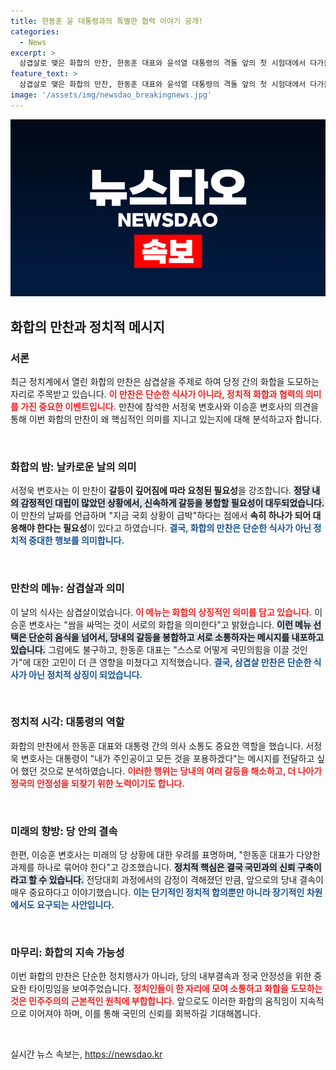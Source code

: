 ```yaml
---
title: 한동훈 윤 대통령과의 특별한 협력 이야기 공개!
categories:
  - News
excerpt: >
  삼겹살로 맺은 화합의 만찬, 한동훈 대표와 윤석열 대통령의 격돌 앞의 첫 시험대에서 다가올 정치적 긴장감이 고조되고 있다. 전망에 따라 내부 갈등과 협치의 미래가 달라질 이 자리가 성공적으로 이어질지, 국민의 선택은 무엇일지 귀추가 주목된다.
feature_text: >
  삼겹살로 맺은 화합의 만찬, 한동훈 대표와 윤석열 대통령의 격돌 앞의 첫 시험대에서 다가올 정치적 긴장감이 고조되고 있다. 전망에 따라 내부 갈등과 협치의 미래가 달라질 이 자리가 성공적으로 이어질지, 국민의 선택은 무엇일지 귀추가 주목된다.
image: '/assets/img/newsdao_breakingnews.jpg'
---
```


<p><img src="/assets/img/newsdao_breakingnews.jpg" alt="cryptoinkorea 속보" /></p>

<h2>화합의 만찬과 정치적 메시지</h2>

<h3>서론</h3>

<p>최근 정치계에서 열린 화합의 만찬은 삼겹살을 주제로 하여 당정 간의 화합을 도모하는 자리로 주목받고 있습니다. <b><span style="color: #ee2323;">이 만찬은 단순한 식사가 아니라, 정치적 화합과 협력의 의미를 가진 중요한 이벤트입니다.</span></b> 만찬에 참석한 서정욱 변호사와 이승훈 변호사의 의견을 통해 이번 화합의 만찬이 왜 핵심적인 의미를 지니고 있는지에 대해 분석하고자 합니다.</p>

<p data-ke-size="size16">&nbsp;</p>

<h3>화합의 밤: 날카로운 날의 의미</h3>

<p>서정욱 변호사는 이 만찬이 <strong>갈등이 깊어짐에 따라 요청된 필요성</strong>을 강조합니다. <b><span style="background-color: #21538527;">정당 내의 감정적인 대립이 많았던 상황에서, 신속하게 갈등을 봉합할 필요성이 대두되었습니다.</span></b> 이 만찬의 날짜를 언급하며 "지금 국회 상황이 급박"하다는 점에서 <strong>속히 하나가 되어 대응해야 한다는 필요성</strong>이 있다고 하였습니다. <b><span style="color: #1a5490;">결국, 화합의 만찬은 단순한 식사가 아닌 정치적 중대한 행보를 의미합니다.</span></b></p>

<p data-ke-size="size16">&nbsp;</p>

<h3>만찬의 메뉴: 삼겹살과 의미</h3>

<p>이 날의 식사는 삼겹살이었습니다. <b><span style="color: #ee2323;">이 메뉴는 화합의 상징적인 의미를 담고 있습니다.</span></b> 이승훈 변호사는 "쌈을 싸먹는 것이 서로의 화합을 의미한다"고 밝혔습니다. <b><span style="background-color: #21538527;">이런 메뉴 선택은 단순히 음식을 넘어서, 당내의 갈등을 봉합하고 서로 소통하자는 메시지를 내포하고 있습니다.</span></b> 그럼에도 불구하고, 한동훈 대표는 "스스로 어떻게 국민의힘을 이끌 것인가"에 대한 고민이 더 큰 영향을 미쳤다고 지적했습니다. <b><span style="color: #1a5490;">결국, 삼겹살 만찬은 단순한 식사가 아닌 정치적 상징이 되었습니다.</span></b></p>

<p data-ke-size="size16">&nbsp;</p>

<h3>정치적 시각: 대통령의 역할</h3>

<p>화합의 만찬에서 한동훈 대표와 대통령 간의 의사 소통도 중요한 역할을 했습니다. 서정욱 변호사는 대통령이 "내가 주인공이고 모든 것을 포용하겠다"는 메시지를 전달하고 싶어 했던 것으로 분석하였습니다. <b><span style="color: #ee2323;">이러한 행위는 당내의 여러 갈등을 해소하고, 더 나아가 정국의 안정성을 되찾기 위한 노력이기도 합니다.</span></b> </p>

<p data-ke-size="size16">&nbsp;</p>

<h3>미래의 향방: 당 안의 결속</h3>

<p>한편, 이승훈 변호사는 미래의 당 상황에 대한 우려를 표명하며, "한동훈 대표가 다양한 과제를 하나로 묶어야 한다"고 강조했습니다. <b><span style="background-color: #21538527;">정치적 핵심은 결국 국민과의 신뢰 구축이라고 할 수 있습니다.</span></b> 전당대회 과정에서의 감정이 격해졌던 만큼, 앞으로의 당내 결속이 매우 중요하다고 이야기했습니다. <b><span style="color: #1a5490;">이는 단기적인 정치적 합의뿐만 아니라 장기적인 차원에서도 요구되는 사안입니다.</span></b></p>

<p data-ke-size="size16">&nbsp;</p>

<h3>마무리: 화합의 지속 가능성</h3>

<p>이번 화합의 만찬은 단순한 정치행사가 아니라, 당의 내부결속과 정국 안정성을 위한 중요한 타이밍임을 보여주었습니다. <b><span style="color: #ee2323;">정치인들이 한 자리에 모여 소통하고 화합을 도모하는 것은 민주주의의 근본적인 원칙에 부합합니다.</span></b> 앞으로도 이러한 화합의 움직임이 지속적으로 이어져야 하며, 이를 통해 국민의 신뢰를 회복하길 기대해봅니다.</p>

<p data-ke-size="size16">&nbsp;</p>
실시간 뉴스 속보는, <a href="https://newsdao.kr" rel="dofollow">https://newsdao.kr</a>


